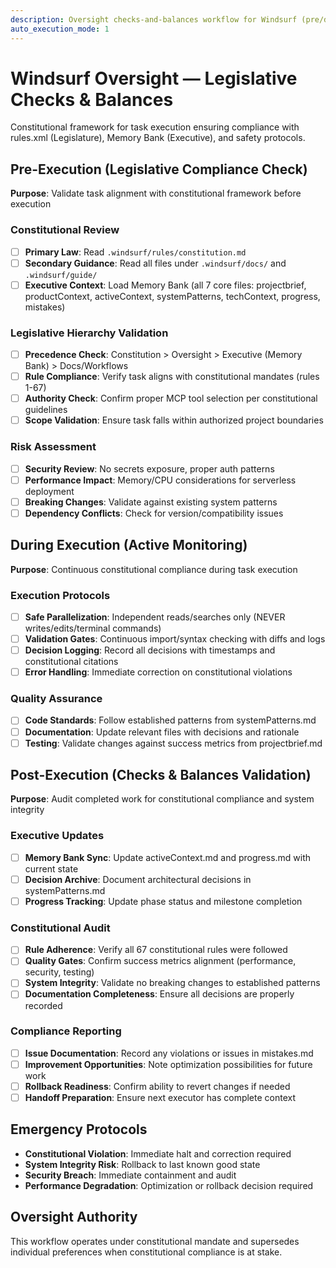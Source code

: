 ```yaml
---
description: Oversight checks-and-balances workflow for Windsurf (pre/during/post constitutional compliance)
auto_execution_mode: 1
---
```


# Windsurf Oversight — Legislative Checks & Balances

Constitutional framework for task execution ensuring compliance with rules.xml (Legislature), Memory Bank (Executive), and safety protocols.

## Pre-Execution (Legislative Compliance Check)
**Purpose**: Validate task alignment with constitutional framework before execution

### Constitutional Review
- [ ] **Primary Law**: Read `.windsurf/rules/constitution.md`
- [ ] **Secondary Guidance**: Read all files under `.windsurf/docs/` and `.windsurf/guide/`
- [ ] **Executive Context**: Load Memory Bank (all 7 core files: projectbrief, productContext, activeContext, systemPatterns, techContext, progress, mistakes)

### Legislative Hierarchy Validation
- [ ] **Precedence Check**: Constitution > Oversight > Executive (Memory Bank) > Docs/Workflows
- [ ] **Rule Compliance**: Verify task aligns with constitutional mandates (rules 1-67)
- [ ] **Authority Check**: Confirm proper MCP tool selection per constitutional guidelines
- [ ] **Scope Validation**: Ensure task falls within authorized project boundaries

### Risk Assessment
- [ ] **Security Review**: No secrets exposure, proper auth patterns
- [ ] **Performance Impact**: Memory/CPU considerations for serverless deployment
- [ ] **Breaking Changes**: Validate against existing system patterns
- [ ] **Dependency Conflicts**: Check for version/compatibility issues

## During Execution (Active Monitoring)
**Purpose**: Continuous constitutional compliance during task execution

### Execution Protocols
- [ ] **Safe Parallelization**: Independent reads/searches only (NEVER writes/edits/terminal commands)
- [ ] **Validation Gates**: Continuous import/syntax checking with diffs and logs
- [ ] **Decision Logging**: Record all decisions with timestamps and constitutional citations
- [ ] **Error Handling**: Immediate correction on constitutional violations

### Quality Assurance
- [ ] **Code Standards**: Follow established patterns from systemPatterns.md
- [ ] **Documentation**: Update relevant files with decisions and rationale
- [ ] **Testing**: Validate changes against success metrics from projectbrief.md

## Post-Execution (Checks & Balances Validation)
**Purpose**: Audit completed work for constitutional compliance and system integrity

### Executive Updates
- [ ] **Memory Bank Sync**: Update activeContext.md and progress.md with current state
- [ ] **Decision Archive**: Document architectural decisions in systemPatterns.md
- [ ] **Progress Tracking**: Update phase status and milestone completion

### Constitutional Audit
- [ ] **Rule Adherence**: Verify all 67 constitutional rules were followed
- [ ] **Quality Gates**: Confirm success metrics alignment (performance, security, testing)
- [ ] **System Integrity**: Validate no breaking changes to established patterns
- [ ] **Documentation Completeness**: Ensure all decisions are properly recorded

### Compliance Reporting
- [ ] **Issue Documentation**: Record any violations or issues in mistakes.md
- [ ] **Improvement Opportunities**: Note optimization possibilities for future work
- [ ] **Rollback Readiness**: Confirm ability to revert changes if needed
- [ ] **Handoff Preparation**: Ensure next executor has complete context

## Emergency Protocols
- **Constitutional Violation**: Immediate halt and correction required
- **System Integrity Risk**: Rollback to last known good state
- **Security Breach**: Immediate containment and audit
- **Performance Degradation**: Optimization or rollback decision required

## Oversight Authority
This workflow operates under constitutional mandate and supersedes individual preferences when constitutional compliance is at stake.